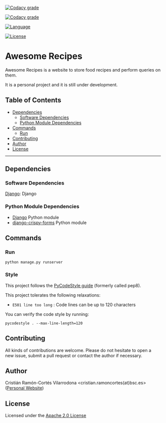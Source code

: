 <!-- Automatic builds status -->
<!-- [![Build Status](https://travis-ci.org/XX)](https://travis-ci.org/XX) -->

<!-- Codacy -->
[![Codacy grade](https://api.codacy.com/project/badge/Grade/c04cb69ce4104ea9839f2edb901ddefa)](https://www.codacy.com/app/cristianrcv/awesome-recipes?utm_source=github.com&amp;utm_medium=referral&amp;utm_content=cristianrcv/awesome-recipes&amp;utm_campaign=Badge_Grade)

[![Codacy grade](https://api.codacy.com/project/badge/Grade/XX)](https://www.codacy.com/app/XX)

<!-- [![Codacy coverage](https://api.codacy.com/project/badge/Coverage/XX)](https://www.codacy.com/app/XX) -->

<!-- Codecov -->
<!-- [![codecov](https://codecov.io/gh/XX)](https://codecov.io/gh/XX) -->

<!-- Maven central packages version -->
<!-- [![Maven Central](https://maven-badges.herokuapp.com/maven-central/XX)](https://maven-badges.herokuapp.com/maven-central/XX) -->

<!-- Dependencies update status -->
<!-- [![Dependency Status](https://www.versioneye.com/user/XX)](https://www.versioneye.com/user/XX) -->

<!-- Java DOC status -->
<!-- [![Javadocs](http://javadoc.io/badge/XX.svg)](http://javadoc.io/doc/XX) -->

<!-- Main Repository language -->
[![Language](https://img.shields.io/badge/language-python-brightgreen.svg)](https://img.shields.io/badge/language-python-brightgreen.svg)

<!-- Repository License -->
[![License](https://img.shields.io/badge/License-Apache%202.0-blue.svg)](https://github.com/cristianrcv/pycompss-pluto/blob/master/LICENSE)


# Awesome Recipes

Awesome Recipes is a website to store food recipes and perform queries on them.

It is a personal project and it is still under development.


## Table of Contents

* [Dependencies](#dependencies)
    * [Software Dependencies](#software-dependencies)
    * [Python Module Dependencies](#python-module-dependencies)
* [Commands](#commands)
    * [Run](#run)
* [Contributing](#contributing)
* [Author](#author)
* [License](#license)

---


## Dependencies

### Software Dependencies

[Django][django]: Django

### Python Module Dependencies

- [Django][django] Python module
- [django-crispy-forms][django-crispy-forms] Python module


## Commands

### Run

```
python manage.py runserver
```

### Style

This project follows the [PyCodeStyle guide][pycodestyle] (formerly called pep8).

This project tolerates the following relaxations:
* `E501 line too long` : Code lines can be up to 120 characters

You can verify the code style by running:

```
pycodestyle . --max-line-length=120
```


## Contributing

All kinds of contributions are welcome. Please do not hesitate to open a new issue,
submit a pull request or contact the author if necessary. 
 

## Author

Cristián Ramón-Cortés Vilarrodona <cristian.ramoncortes(at)bsc.es> ([Personal Website][cristian])


## License

Licensed under the [Apache 2.0 License][apache-2]


[django]: https://www.djangoproject.com/
[django-crispy-forms]: https://django-crispy-forms.readthedocs.io/en/latest/

[pycodestyle]: https://pypi.python.org/pypi/pycodestyle

[cristian]: https://cristianrcv.netlify.com/

[apache-2]: http://www.apache.org/licenses/LICENSE-2.0
